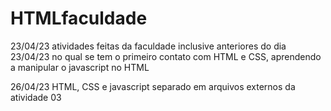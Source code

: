 # HTMLfaculdade

23/04/23
atividades feitas da faculdade inclusive anteriores do dia 23/04/23
no qual se tem o primeiro contato com HTML e CSS, aprendendo a manipular o javascript no HTML

26/04/23
HTML, CSS e javascript separado em arquivos externos da atividade 03
